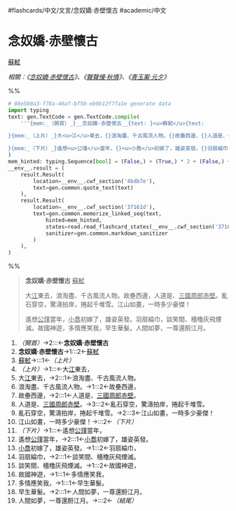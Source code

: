 #flashcards/中文/文言/念奴嬌·赤壁懷古 #academic/中文

# 念奴嬌·赤壁懷古
<u>蘇軾</u>

_相關：《[念奴嬌·赤壁懷古](念奴嬌·赤壁懷古.md)》、《[聲聲慢·秋情](聲聲慢·秋情.md)》、《[青玉案·元夕](青玉案·元夕.md)》_

%%
```Python
# 08e5b0a3-f78a-46af-bf50-eb9b12f7fa1e generate data
import typing
text: gen.TextCode = gen.TextCode.compile(
	'''{mem:_（開首）_}__念奴嬌·赤壁懷古__{text: }<u>蘇軾</u>{text:

}{mem:_（上片）_}大<u>江</u>東去，{}浪淘盡、千古風流人物。{}故壘西邊，{}人道是、<u>三國</u><u>周郎</u><u>赤壁</u>。{}亂石穿空，驚濤拍岸，捲起千堆雪。{}江山如畫，一時多少豪傑！{text:

}{mem:_（下片）_}遙想<u>公瑾</u>當年，{}<u>小喬</u>初嫁了，雄姿英發。{}羽扇綸巾，{}談笑間、檣櫓灰飛煙滅。{}故國神遊，{}多情應笑我，{}早生華髮。{}人間如夢，一尊還酹江月。{mem:_（結尾）_}'''
)
mem_hinted: typing.Sequence[bool] = (False,) + (True,) * 2 + (False,) + (True,) * 6 + (False,) + (True,) * 8 + (False,)
__env__.result = (
	result.Result(
		location=__env__.cwf_section('4bdb7e'),
		text=gen.common.quote_text(text)
	),
	result.Result(
		location=__env__.cwf_section('37161d'),
		text=gen.common.memorize_linked_seq(text,
			hinted=mem_hinted,
			states=read.read_flashcard_states(__env__.cwf_section('37161d')),
			sanitizer=gen.common.markdown_sanitizer
		)
	),
)
```
%%

<!--08e5b0a3-f78a-46af-bf50-eb9b12f7fa1e generate section="4bdb7e"--><!-- The following content is generated at 2022-10-18T00:13:52.678696+08:00. Any edits will be overridden! -->
> __念奴嬌·赤壁懷古__ <u>蘇軾</u>
>
> 大<u>江</u>東去，浪淘盡、千古風流人物。故壘西邊，人道是、<u>三國</u><u>周郎</u><u>赤壁</u>。亂石穿空，驚濤拍岸，捲起千堆雪。江山如畫，一時多少豪傑！
>
> 遙想<u>公瑾</u>當年，<u>小喬</u>初嫁了，雄姿英發。羽扇綸巾，談笑間、檣櫓灰飛煙滅。故國神遊，多情應笑我，早生華髮。人間如夢，一尊還酹江月。<!--/08e5b0a3-f78a-46af-bf50-eb9b12f7fa1e-->

<!--08e5b0a3-f78a-46af-bf50-eb9b12f7fa1e generate section="37161d"--><!-- The following content is generated at 2022-10-18T00:13:52.686696+08:00. Any edits will be overridden! -->
1. _（開首）_→2:::←__念奴嬌·赤壁懷古__ <!--SR:!2022-10-24,153,258!2023-08-15,422,338-->
2. __念奴嬌·赤壁懷古__→1:::2←<u>蘇軾</u> <!--SR:!2022-09-20,93,274!2022-11-01,135,259-->
3. <u>蘇軾</u>→:::1←_（上片）_ <!--SR:!2023-08-05,412,330!2023-04-17,302,316-->
4. _（上片）_→1:::←大<u>江</u>東去， <!--SR:!2022-12-27,191,259!2022-09-30,169,319-->
5. 大<u>江</u>東去，→2:::1←浪淘盡、千古風流人物。 <!--SR:!2022-11-23,157,239!2023-02-25,239,279-->
6. 浪淘盡、千古風流人物。→1:::2←故壘西邊， <!--SR:!2022-10-14,146,259!2023-01-21,145,210-->
7. 故壘西邊，→2:::1←人道是、<u>三國</u><u>周郎</u><u>赤壁</u>。 <!--SR:!2022-10-03,142,259!2023-01-04,199,259-->
8. 人道是、<u>三國</u><u>周郎</u><u>赤壁</u>。→3:::2←亂石穿空，驚濤拍岸，捲起千堆雪。 <!--SR:!2023-01-08,203,259!2023-06-28,303,259-->
9. 亂石穿空，驚濤拍岸，捲起千堆雪。→2:::3←江山如畫，一時多少豪傑！ <!--SR:!2022-11-23,157,239!2022-10-17,40,219-->
10. 江山如畫，一時多少豪傑！→:::2←_（下片）_ <!--SR:!2022-10-10,178,316!2023-01-09,204,259-->
11. _（下片）_→1:::←遙想<u>公瑾</u>當年， <!--SR:!2022-12-28,192,259!2022-09-29,155,299-->
12. 遙想<u>公瑾</u>當年，→2:::1←<u>小喬</u>初嫁了，雄姿英發。 <!--SR:!2022-09-18,132,259!2023-06-30,311,270-->
13. <u>小喬</u>初嫁了，雄姿英發。→1:::2←羽扇綸巾， <!--SR:!2022-10-12,115,239!2022-10-18,150,259-->
14. 羽扇綸巾，→2:::1←談笑間、檣櫓灰飛煙滅。 <!--SR:!2022-11-06,140,239!2022-09-15,130,259-->
15. 談笑間、檣櫓灰飛煙滅。→1:::2←故國神遊， <!--SR:!2023-03-09,184,239!2022-09-26,34,219-->
16. 故國神遊，→1:::1←多情應笑我， <!--SR:!2022-10-29,158,259!2022-09-12,128,259-->
17. 多情應笑我，→1:::1←早生華髮。 <!--SR:!2023-01-03,198,259!2023-07-18,329,279-->
18. 早生華髮。→2:::1←人間如夢，一尊還酹江月。 <!--SR:!2022-11-22,156,239!2022-09-24,32,250-->
19. 人間如夢，一尊還酹江月。→:::2←_（結尾）_ <!--SR:!2023-04-07,292,310!2023-07-07,311,259--><!--/08e5b0a3-f78a-46af-bf50-eb9b12f7fa1e-->
